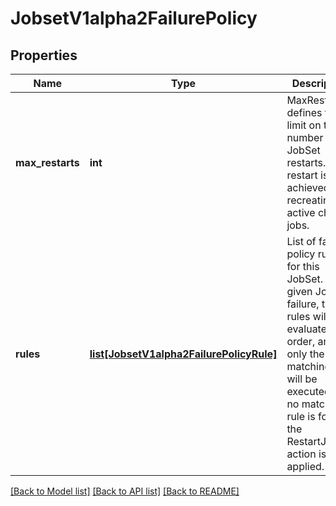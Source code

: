 # JobsetV1alpha2FailurePolicy

## Properties
Name | Type | Description | Notes
------------ | ------------- | ------------- | -------------
**max_restarts** | **int** | MaxRestarts defines the limit on the number of JobSet restarts. A restart is achieved by recreating all active child jobs. | [optional] 
**rules** | [**list[JobsetV1alpha2FailurePolicyRule]**](JobsetV1alpha2FailurePolicyRule.md) | List of failure policy rules for this JobSet. For a given Job failure, the rules will be evaluated in order, and only the first matching rule will be executed. If no matching rule is found, the RestartJobSet action is applied. | [optional] 

[[Back to Model list]](../README.md#documentation-for-models) [[Back to API list]](../README.md#documentation-for-api-endpoints) [[Back to README]](../README.md)


